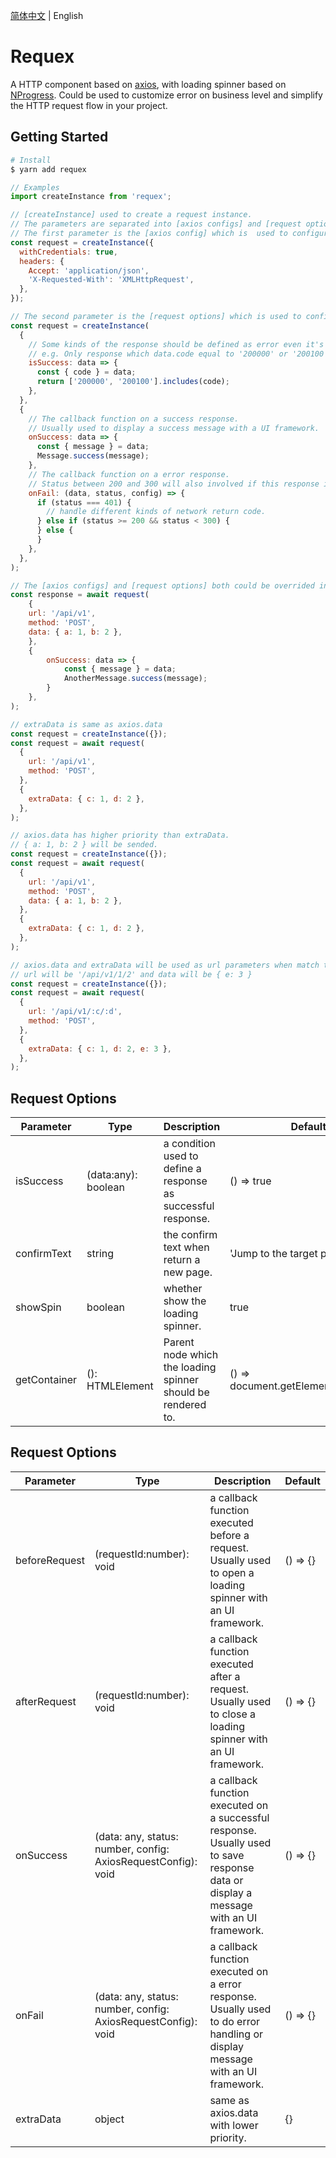 [简体中文](./README_zh-CN.md) | English

# Requex

A HTTP component based on [axios](https://github.com/axios/axios), with loading spinner based on [NProgress](https://github.com/rstacruz/nprogress). Could be used to customize error on business level and simplify the HTTP request flow in your project.

## Getting Started
```bash
# Install
$ yarn add requex
```
```javascript
// Examples
import createInstance from 'requex';

// [createInstance] used to create a request instance.
// The parameters are separated into [axios configs] and [request options]
// The first parameter is the [axios config] which is  used to configure the global axios features same as axios.create()
const request = createInstance({
  withCredentials: true,
  headers: {
    Accept: 'application/json',
    'X-Requested-With': 'XMLHttpRequest',
  },
});

// The second parameter is the [request options] which is used to configure the global request features.
const request = createInstance(
  {
    // Some kinds of the response should be defined as error even it's network response code is between 200 and 300. [isSuccess] is the certain parameter to defined the response pattern.
    // e.g. Only response which data.code equal to '200000' or '200100' could be treated as successful.
    isSuccess: data => {
      const { code } = data;
      return ['200000', '200100'].includes(code);
    },
  },
  {
    // The callback function on a success response.
    // Usually used to display a success message with a UI framework.
    onSuccess: data => {
      const { message } = data;
      Message.success(message);
    },
    // The callback function on a error response.
    // Status between 200 and 300 will also involved if this response is defined as error by [isSuccess].
    onFail: (data, status, config) => {
      if (status === 401) {
        // handle different kinds of network return code.
      } else if (status >= 200 && status < 300) {
      } else {
      }
    },
  },
);

// The [axios configs] and [request options] both could be overrided in request instance
const response = await request(
    {
    url: '/api/v1',
    method: 'POST',
    data: { a: 1, b: 2 },
    }, 
    {
        onSuccess: data => {
            const { message } = data;
            AnotherMessage.success(message);
        }
    },
);

// extraData is same as axios.data
const request = createInstance({});
const request = await request(
  {
    url: '/api/v1',
    method: 'POST',
  },
  {
    extraData: { c: 1, d: 2 },
  },
);

// axios.data has higher priority than extraData.
// { a: 1, b: 2 } will be sended.
const request = createInstance({});
const request = await request(
  {
    url: '/api/v1',
    method: 'POST',
    data: { a: 1, b: 2 },
  },
  {
    extraData: { c: 1, d: 2 },
  },
);

// axios.data and extraData will be used as url parameters when match the pattern ':param'.
// url will be '/api/v1/1/2' and data will be { e: 3 }
const request = createInstance({});
const request = await request(
  {
    url: '/api/v1/:c/:d',
    method: 'POST',
  },
  {
    extraData: { c: 1, d: 2, e: 3 },
  },
);
```

## Request Options 
| Parameter | Type | Description | Default |
| ---   | --- | ---  | ---   |
| isSuccess | (data:any): boolean | a condition used to define a response as successful response. | () => true
| confirmText | string | the confirm text when return a new page. | 'Jump to the target page?' 
| showSpin | boolean | whether show the loading spinner. | true
| getContainer | (): HTMLElement | Parent node which the loading spinner should be rendered to. | () => document.getElementById('root')

## Request Options 
| Parameter | Type | Description | Default |
| ---   | --- | ---  | ---   |
| beforeRequest | (requestId:number): void | a callback function executed before a request. Usually used to open a loading spinner with an UI framework. | () => {}
| afterRequest | (requestId:number): void | a callback function executed after a request. Usually used to close a loading spinner with an UI framework. | () => {}
| onSuccess | (data: any, status: number, config: AxiosRequestConfig): void | a callback function executed on a successful response. Usually used to save response data or display a message with an UI framework. | () => {}
| onFail | (data: any, status: number, config: AxiosRequestConfig): void | a callback function executed on a error response. Usually used to do error handling or display message with an UI framework. | () => {}
| extraData | object | same as axios.data with lower priority. | {}